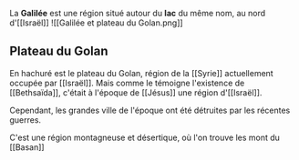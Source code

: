 La **Galilée** est une région situé autour du **lac** du même nom, au nord d'[[Israël]]
![[Galilée et plateau du Golan.png]]
## Plateau du Golan
En hachuré est le plateau du Golan, région de la [[Syrie]] actuellement occupée par [[Israël]]. Mais comme le témoigne l'existence de [[Bethsaïda]], c'était à l'époque de [[Jésus]] une région d'[[Israël]].

Cependant, les grandes ville de l'époque ont été détruites par les récentes guerres.

C'est une région montagneuse et désertique, où l'on trouve les mont du [[Basan]]